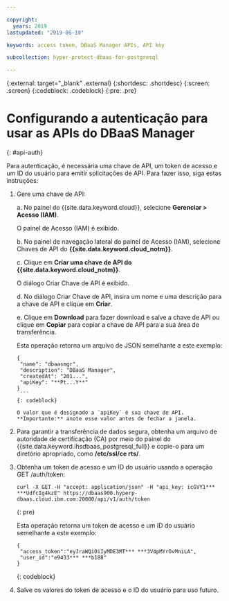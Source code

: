 ```yaml
---

copyright:
  years: 2019
lastupdated: "2019-06-10"

keywords: access token, DBaaS Manager APIs, API key

subcollection: hyper-protect-dbaas-for-postgresql

---
```


{:external: target="_blank" .external}
{:shortdesc: .shortdesc}
{:screen: .screen}
{:codeblock: .codeblock}
{:pre: .pre}


# Configurando a autenticação para usar as APIs do DBaaS Manager
{: #api-auth}

Para autenticação, é necessária uma chave de API, um token de acesso e um ID do usuário para emitir solicitações de API.
Para fazer isso, siga estas instruções:

1. Gere uma chave de API:

   a. No painel do {{site.data.keyword.cloud}}, selecione **Gerenciar > Acesso (IAM)**.

      O painel de Acesso (IAM) é exibido.

   b. No painel de navegação lateral do painel de Acesso (IAM), selecione Chaves de API do **{{site.data.keyword.cloud_notm}}**.

   c. Clique em **Criar uma chave de API do {{site.data.keyword.cloud_notm}}**.

      O diálogo Criar Chave de API é exibido.

   d. No diálogo Criar Chave de API, insira um nome e uma descrição para a chave de API e clique em **Criar**.

   e. Clique em **Download** para fazer download e salve a chave de API ou clique em **Copiar** para copiar a chave de API para a sua área de transferência.

      Esta operação retorna um arquivo de JSON semelhante a este exemplo:

      ```
      {
       "name": "dbaasmgr",
       "description": "DBaaS Manager",
       "createdAt": "201...",
       "apiKey": "**Pt...Y**"
      }
       ```
      {: codeblock}

      O valor que é designado a `apiKey` é sua chave de API. **Importante:** anote esse valor antes de fechar a janela.

2. Para garantir a transferência de dados segura, obtenha um arquivo de autoridade de certificação (CA) por meio do painel do {{site.data.keyword.ihsdbaas_postgresql_full}} e copie-o para um diretório apropriado, como **/etc/ssl/ce rts/**.

3. Obtenha um token de acesso e um ID do usuário usando a operação GET /auth/token:

    ```curl
    curl -X GET -H "accept: application/json" -H "api_key: icGVY1*** ***UdfcIg4kzE" https://dbaas900.hyperp-dbaas.cloud.ibm.com:20000/api/v1/auth/token
    ```
    {: pre}

    Esta operação retorna um token de acesso e um ID do usuário semelhante a este exemplo:

    ```
    {
     "access_token":"eyJraWQiOiIyMDE3MT*** ***3V4pMYrOvMniLA",
     "user_id":"e9433*** ***b188"
    }
    ```
    {: codeblock}

4. Salve os valores do token de acesso e o ID do usuário para uso futuro.
